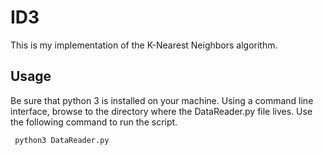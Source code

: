 # ID3

This is my implementation of the K-Nearest Neighbors algorithm.


## Usage

Be sure that python 3 is installed on your machine. Using a command line interface, browse to the directory where the DataReader.py file lives. Use the following command to run the script.

```
 python3 DataReader.py
```
